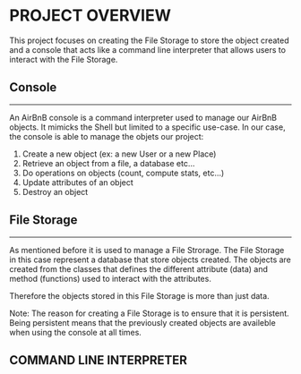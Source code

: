 # PROJECT OVERVIEW

This project focuses on creating the File Storage to store the object created and a console that acts like
a command line interpreter that allows users to interact with the File Storage.

Console
-------
-------

An AirBnB console is a command interpreter used to manage our AirBnB objects. It mimicks the Shell
but limited to a specific use-case. In our case, the console is able to manage the objets our project:

  1. Create a new object (ex: a new User or a new Place)
  2. Retrieve an object from a file, a database etc…
  3. Do operations on objects (count, compute stats, etc…)
  4. Update attributes of an object
  5. Destroy an object

File Storage
------------
------------

As mentioned before it is used to manage a File Strorage. The File Storage in this case represent a database
that store objects created. The objects are created from the classes that defines the different attribute (data)
and method (functions) used to interact with the attributes.

Therefore the objects stored in this File Storage is more than just data.

Note: The reason for creating a File Storage is to ensure that it is persistent. Being persistent means that the previously
created objects are availeble when using the console at all times.

## COMMAND LINE INTERPRETER
